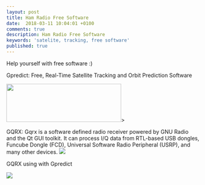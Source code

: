```yaml
---
layout: post
title: Ham Radio Free Software
date:  2018-03-11 10:04:01 +0100
comments: true
description: Ham Radio Free Software
keywords: 'satelite, tracking, free software'
published: true
---
```

Help yourself with free software :) 

Gpredict: Free, Real-Time Satellite Tracking and Orbit Prediction Software

<img src="https://milenalavanchy.github.io/img/gpredict.jpeg" width="300" height="100">>

GQRX:	Gqrx is a software defined radio receiver powered by GNU Radio and the Qt GUI toolkit. It can process I/Q data from RTL-based USB dongles, Funcube Dongle (FCD), Universal Software Radio Peripheral (USRP), and many other devices.
<img src="https://milenalavanchy.github.io/img/gqrx.jpg">

GQRX using with Gpredict

<img src="https://milenalavanchy.github.io/img/gqrx_gpred1.jpg">
